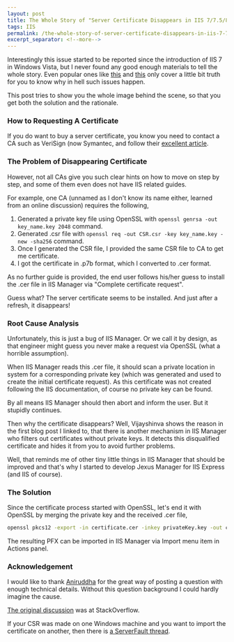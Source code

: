 ```yaml
---
layout: post
title: The Whole Story of "Server Certificate Disappears in IIS 7/7.5/8/8.5/10.0 After Installing It! Why!"
tags: IIS
permalink: /the-whole-story-of-server-certificate-disappears-in-iis-7-7-5-8-8-5-10-0-after-installing-it-why-b66e802baa38
excerpt_separator: <!--more-->
---
```


Interestingly this issue started to be reported since the introduction of IIS 7 in Windows Vista, but I never found any good enough materials to tell the whole story. Even popular ones like [this](http://blogs.msdn.com/b/vijaysk/archive/2009/05/22/disappearing-ssl-certificates-from-iis-7-0-manager.aspx) and [this](http://nickstips.wordpress.com/2010/09/08/iis-disappearing-ssl-certificate-problem-resolved/) only cover a little bit truth for you to know why in hell such issues happen.

This post tries to show you the whole image behind the scene, so that you get both the solution and the rationale.
<!--more-->

### How to Requesting A Certificate
If you do want to buy a server certificate, you know you need to contact a CA such as VeriSign (now Symantec, and follow their [excellent article](https://support.symantec.com/en_US/article.HOWTO59214.html).

### The Problem of Disappearing Certificate
However, not all CAs give you such clear hints on how to move on step by step, and some of them even does not have IIS related guides.

For example, one CA (unnamed as I don't know its name either, learned from an online discussion) requires the following,

1. Generated a private key file using OpenSSL with `openssl genrsa -out key_name.key 2048` command.
1. Generated .csr file with `openssl req -out CSR.csr -key key_name.key -new -sha256` command.
1. Once I generated the CSR file, I provided the same CSR file to CA to get me certificate.
1. I got the certificate in .p7b format, which I converted to .cer format.

As no further guide is provided, the end user follows his/her guess to install the .cer file in IIS Manager via "Complete certificate request".

Guess what? The server certificate seems to be installed. And just after a refresh, it disappears!

### Root Cause Analysis
Unfortunately, this is just a bug of IIS Manager. Or we call it by design, as that engineer might guess you never make a request via OpenSSL (what a horrible assumption).

When IIS Manager reads this .cer file, it should scan a private location in system for a corresponding private key (which was generated and used to create the initial certificate request). As this certificate was not created following the IIS documentation, of course no private key can be found.

By all means IIS Manager should then abort and inform the user. But it stupidly continues.

Then why the certificate disappears? Well, Vijayshinva shows the reason in the first blog post I linked to, that there is another mechanism in IIS Manager who filters out certificates without private keys. It detects this disqualified certificate and hides it from you to avoid further problems.

Well, that reminds me of other tiny little things in IIS Manager that should be improved and that's why I started to develop Jexus Manager for IIS Express (and IIS of course).

### The Solution
Since the certificate process started with OpenSSL, let's end it with OpenSSL by merging the private key and the received .cer file,
``` bash
openssl pkcs12 -export -in certificate.cer -inkey privateKey.key -out certificate.pfx -certfile CACert.cer
```

The resulting PFX can be imported in IIS Manager via Import menu item in Actions panel.

### Acknowledgement
I would like to thank [Aniruddha](http://stackoverflow.com/users/4776754/aniruddha) for the great way of posting a question with enough technical details. Without this question background I could hardly imagine the cause.

[The original discussion](http://stackoverflow.com/questions/30672552/ssl-certificate-is-not-installing/30677436#30677436) was at StackOverflow.

If your CSR was made on one Windows machine and you want to import the certificate on another, then there is [a ServerFault thread](https://serverfault.com/questions/896352/iis-complete-certificate-request-when-create-certificate-request-was-from-anot).

